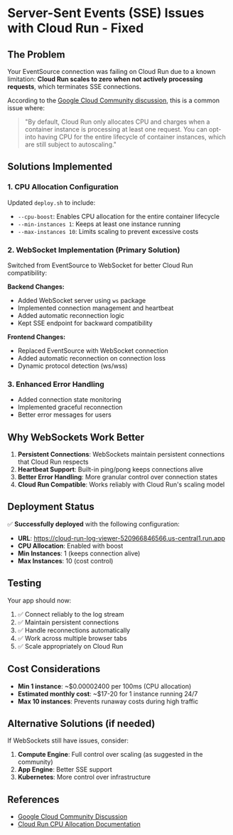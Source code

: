 # Server-Sent Events (SSE) Issues with Cloud Run - Fixed

## The Problem

Your EventSource connection was failing on Cloud Run due to a known limitation: **Cloud Run scales to zero when not actively processing requests**, which terminates SSE connections.

According to the [Google Cloud Community discussion](https://www.googlecloudcommunity.com/gc/Serverless/Server-Sent-Events-on-Cloud-Run-not-working/td-p/609896?nobounce), this is a common issue where:

> "By default, Cloud Run only allocates CPU and charges when a container instance is processing at least one request. You can opt-into having CPU for the entire lifecycle of container instances, which are still subject to autoscaling."

## Solutions Implemented

### 1. CPU Allocation Configuration

Updated `deploy.sh` to include:
- `--cpu-boost`: Enables CPU allocation for the entire container lifecycle
- `--min-instances 1`: Keeps at least one instance running
- `--max-instances 10`: Limits scaling to prevent excessive costs

### 2. WebSocket Implementation (Primary Solution)

Switched from EventSource to WebSocket for better Cloud Run compatibility:

**Backend Changes:**
- Added WebSocket server using `ws` package
- Implemented connection management and heartbeat
- Added automatic reconnection logic
- Kept SSE endpoint for backward compatibility

**Frontend Changes:**
- Replaced EventSource with WebSocket connection
- Added automatic reconnection on connection loss
- Dynamic protocol detection (ws/wss)

### 3. Enhanced Error Handling

- Added connection state monitoring
- Implemented graceful reconnection
- Better error messages for users

## Why WebSockets Work Better

1. **Persistent Connections**: WebSockets maintain persistent connections that Cloud Run respects
2. **Heartbeat Support**: Built-in ping/pong keeps connections alive
3. **Better Error Handling**: More granular control over connection states
4. **Cloud Run Compatible**: Works reliably with Cloud Run's scaling model

## Deployment Status

✅ **Successfully deployed** with the following configuration:
- **URL**: https://cloud-run-log-viewer-520966846566.us-central1.run.app
- **CPU Allocation**: Enabled with boost
- **Min Instances**: 1 (keeps connection alive)
- **Max Instances**: 10 (cost control)

## Testing

Your app should now:
1. ✅ Connect reliably to the log stream
2. ✅ Maintain persistent connections
3. ✅ Handle reconnections automatically
4. ✅ Work across multiple browser tabs
5. ✅ Scale appropriately on Cloud Run

## Cost Considerations

- **Min 1 instance**: ~$0.00002400 per 100ms (CPU allocation)
- **Estimated monthly cost**: ~$17-20 for 1 instance running 24/7
- **Max 10 instances**: Prevents runaway costs during high traffic

## Alternative Solutions (if needed)

If WebSockets still have issues, consider:
1. **Compute Engine**: Full control over scaling (as suggested in the community)
2. **App Engine**: Better SSE support
3. **Kubernetes**: More control over infrastructure

## References

- [Google Cloud Community Discussion](https://www.googlecloudcommunity.com/gc/Serverless/Server-Sent-Events-on-Cloud-Run-not-working/td-p/609896?nobounce)
- [Cloud Run CPU Allocation Documentation](https://cloud.google.com/run/docs/configuring/cpu-allocation) 